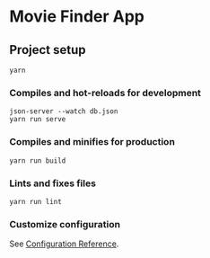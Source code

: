 # Movie Finder App

## Project setup
```
yarn
```

### Compiles and hot-reloads for development
```
json-server --watch db.json
yarn run serve
```

### Compiles and minifies for production
```
yarn run build
```

### Lints and fixes files
```
yarn run lint
```

### Customize configuration
See [Configuration Reference](https://cli.vuejs.org/config/).
